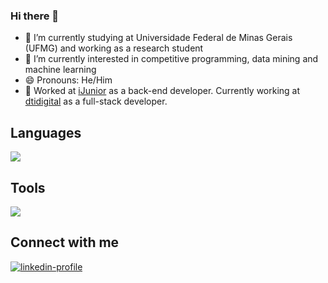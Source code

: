 ### Hi there 👋



- 🔭 I’m currently studying at Universidade Federal de Minas Gerais (UFMG) and working as a research student
- 🌱 I’m currently interested in competitive programming, data mining and machine learning
- 😄 Pronouns: He/Him
- 💼 Worked at [iJunior](https://ijunior.com.br/) as a back-end developer. Currently working at [dtidigital](https://www.dtidigital.com.br/) as a full-stack developer. 


## Languages

![](https://skillicons.dev/icons?i=python,c,cpp,js,java,julia,bash,typescript)

## Tools

![](https://skillicons.dev/icons?i=linux,docker,git,github,nodejs,mysql,spring,postman,latex,md,html,spring,angular,npm,mysql,postgres)


## Connect with me

<a href="https://www.linkedin.com/in/raul-araju-a89556212/" target="blank"><img align="center" src="https://img.shields.io/badge/LinkedIn-0077B5?style=for-the-badge&logo=linkedin&logoColor=white" alt="linkedin-profile"  /></a>

